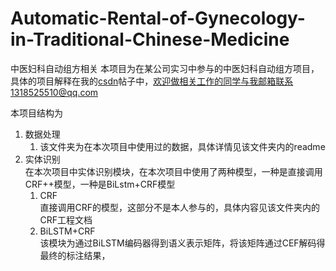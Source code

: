 # Automatic-Rental-of-Gynecology-in-Traditional-Chinese-Medicine
中医妇科自动组方相关
本项目为在某公司实习中参与的中医妇科自动组方项目，具体的项目解释在我的[csdn](https://blog.csdn.net/qq_22235017/article/category/7782712)帖子中，欢迎做相关工作的同学与我邮箱联系1318525510@qq.com

本项目结构为
1. 数据处理
    1. 该文件夹为在本次项目中使用过的数据，具体详情见该文件夹内的readme
2. 实体识别\
    在本次项目中实体识别模块，在本次项目中使用了两种模型，一种是直接调用CRF++模型，一种是BiLstm+CRF模型
    1. CRF\
        直接调用CRF的模型，这部分不是本人参与的，具体内容见该文件夹内的CRF工程文档
    2. BiLSTM+CRF\
        该模块为通过BiLSTM编码器得到语义表示矩阵，将该矩阵通过CEF解码得最终的标注结果，
        
